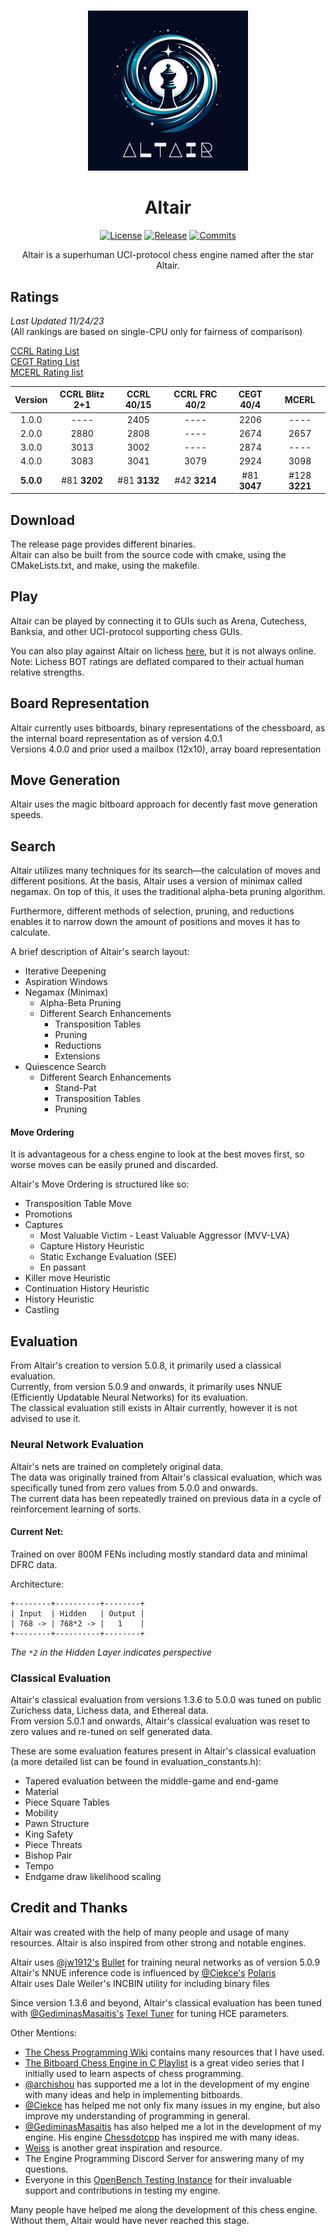 
<div align="center">

# 

<img src="AltairLogo.png" alt="Berserk" width="256" />

# Altair
  
  [![License][license-badge]][license-link]
  [![Release][release-badge]][release-link]
  [![Commits][commits-badge]][commits-link]


  Altair is a superhuman UCI-protocol chess engine named after the star Altair.

</div>


## Ratings

*Last Updated 11/24/23* \
(All rankings are based on single-CPU only for fairness of comparison)

[CCRL Rating List](http://ccrl.chessdom.com/ccrl/) \
[CEGT Rating List](http://www.cegt.net) \
[MCERL Rating list](https://www.chessengeria.com/mcerl)

|  Version  | CCRL Blitz 2+1 |  CCRL 40/15  | CCRL FRC 40/2 |  CEGT 40/4   |     MCERL     |
|:---------:|:--------------:|:------------:|:-------------:|:------------:|:-------------:|
|   1.0.0   |      ----      |     2405     |     ----      |     2206     |     ----      |
|   2.0.0   |      2880      |     2808     |     ----      |     2674     |     2657      |
|   3.0.0   |      3013      |     3002     |     ----      |     2874     |     ----      |
|   4.0.0   |      3083      |     3041     |     3079      |     2924     |     3098      |
| **5.0.0** |  #81 **3202**  | #81 **3132** | #42 **3214**  | #81 **3047** | #128 **3221** |


## Download
The release page provides different binaries. \
Altair can also be built from the source code with cmake, using the CMakeLists.txt, and make, using the makefile.

## Play
Altair can be played by connecting it to GUIs such as Arena, Cutechess, Banksia, and other UCI-protocol supporting 
chess GUIs.

You can also play against Altair on lichess [here](https://lichess.org/@/Altair_Engine), but it is not always online. 
Note: Lichess BOT ratings are deflated compared to their actual human relative strengths.

## Board Representation
Altair currently uses bitboards, binary representations of the chessboard, as the internal board representation as of version 4.0.1 \
Versions 4.0.0 and prior used a mailbox (12x10), array board representation

## Move Generation
Altair uses the magic bitboard approach for decently fast move generation speeds.

## Search
Altair utilizes many techniques for its search—the calculation of moves and different positions. 
At the basis, Altair uses a version of minimax called negamax. On top of this, it uses the traditional alpha-beta pruning algorithm.

Furthermore, different methods of selection, pruning, and reductions enables
it to narrow down the amount of positions and moves it has to calculate.

A brief description of Altair's search layout:

- Iterative Deepening
- Aspiration Windows
- Negamax (Minimax)
  - Alpha-Beta Pruning
  - Different Search Enhancements
    - Transposition Tables
    - Pruning
    - Reductions
    - Extensions
- Quiescence Search
  - Different Search Enhancements
    - Stand-Pat
    - Transposition Tables
    - Pruning
  
#### Move Ordering
It is advantageous for a chess engine to look at the best moves first, so worse moves can be easily pruned and discarded.

Altair's Move Ordering is structured like so:

- Transposition Table Move
- Promotions
- Captures
  - Most Valuable Victim - Least Valuable Aggressor (MVV-LVA)
  - Capture History Heuristic
  - Static Exchange Evaluation (SEE)
  - En passant
- Killer move Heuristic
- Continuation History Heuristic
- History Heuristic
- Castling

## Evaluation
From Altair's creation to version 5.0.8, it primarily used a classical evaluation. \
Currently, from version 5.0.9 and onwards, it primarily uses NNUE (Efficiently Updatable Neural Networks) for its evaluation. \
The classical evaluation still exists in Altair currently, however it is not advised to use it.

### Neural Network Evaluation
Altair's nets are trained on completely original data. \
The data was originally trained from Altair's classical evaluation, which was specifically tuned from zero values from 5.0.0 and onwards. \
The current data has been repeatedly trained on previous data in a cycle of reinforcement learning of sorts.

#### Current Net:
Trained on over 800M FENs including mostly standard data and minimal DFRC data.

Architecture:
```
+--------+----------+--------+ 
| Input  | Hidden   | Output | 
| 768 -> | 768*2 -> |   1    | 
+--------+----------+--------+
```

*The `*2` in the Hidden Layer indicates perspective*

### Classical Evaluation

Altair's classical evaluation from versions 1.3.6 to 5.0.0 was tuned on public Zurichess data, Lichess data, and Ethereal data. \
From version 5.0.1 and onwards, Altair's classical evaluation was reset to zero values and re-tuned on self generated data.

These are some evaluation features present in Altair's classical evaluation (a more detailed list can be found in evaluation_constants.h):

- Tapered evaluation between the middle-game and end-game
- Material
- Piece Square Tables
- Mobility
- Pawn Structure
- King Safety
- Piece Threats
- Bishop Pair
- Tempo
- Endgame draw likelihood scaling

## Credit and Thanks
Altair was created with the help of many people and usage of many resources. 
Altair is also inspired from other strong and notable engines.

Altair uses [@jw1912's](https://github.com/jw1912) [Bullet](https://github.com/jw1912/bullet) for training neural networks as of version 5.0.9\
Altair's NNUE inference code is influenced by [@Ciekce's](https://github.com/Ciekce) [Polaris](https://github.com/Ciekce/Polaris/tree/viri_nnue) \
Altair uses Dale Weiler's INCBIN utility for including binary files

Since version 1.3.6 and beyond, Altair's classical evaluation has been tuned with [@GediminasMasaitis's](https://github.com/GediminasMasaitis) 
[Texel Tuner](https://github.com/GediminasMasaitis/texel-tuner/tree/main/src) for tuning HCE parameters.

Other Mentions:

- [The Chess Programming Wiki](https://www.chessprogramming.org/Main_Page) contains many resources that I have used.
- [The Bitboard Chess Engine in C Playlist](https://www.youtube.com/playlist?list=PLmN0neTso3Jxh8ZIylk74JpwfiWNI76Cs) is a great video series that I initially used to learn aspects of chess programming.
- [@archishou](https://github.com/archishou) has supported me a lot in the development of my engine with many ideas and help in implementing bitboards.
- [@Ciekce](https://github.com/Ciekce) has helped me not only fix many issues in my engine, but also improve my understanding of programming in general.
- [@GediminasMasaitis](https://github.com/GediminasMasaitis) has also helped me a lot in the development of my engine. His engine [Chessdotcpp](https://github.com/GediminasMasaitis/chess-dot-cpp) has inspired me with many ideas.
- [Weiss](https://github.com/TerjeKir/weiss) is another great inspiration and resource.
- The Engine Programming Discord Server for answering many of my questions.
- Everyone in this [OpenBench Testing Instance](https://chess.swehosting.se/users/) for their invaluable support and 
contributions in testing my engine.

Many people have helped me along the development of this chess engine. Without them, Altair would have never reached this stage.


[commits-badge]:https://img.shields.io/github/commits-since/Alex2262/AltairChessEngine/latest?style=for-the-badge
[commits-link]:https://github.com/Alex2262/AltairChessEngine/commits/master
[release-badge]:https://img.shields.io/github/v/release/Alex2262/AltairChessEngine?style=for-the-badge&label=official%20release
[release-link]:https://github.com/Alex2262/AltairChessEngine/releases/latest
[license-badge]:https://img.shields.io/github/license/Alex2262/AltairChessEngine?style=for-the-badge&label=license&color=success
[license-link]:https://github.com/Alex2262/AltairChessEngine/blob/master/LICENSE

